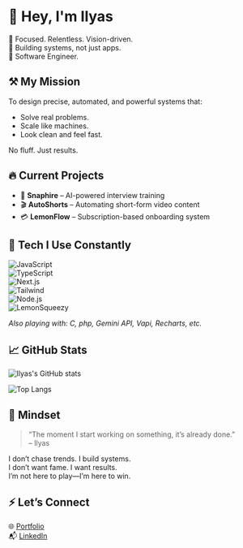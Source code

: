 # 👋 Hey, I'm Ilyas

🎯 Focused. Relentless. Vision-driven.  
🚀 Building systems, not just apps.  
🧠 Software Engineer. 

## ⚒️ My Mission

To design precise, automated, and powerful systems that:
- Solve real problems.
- Scale like machines.
- Look clean and feel fast.

No fluff. Just results.

## 🔥 Current Projects

- 🧠 **Snaphire** – AI-powered interview training  
- 🎬 **AutoShorts** – Automating short-form video content  
- 💳 **LemonFlow** – Subscription-based onboarding system  

## 🧰 Tech I Use Constantly

![JavaScript](https://img.shields.io/badge/JavaScript-F7DF1E?logo=javascript&logoColor=000)  
![TypeScript](https://img.shields.io/badge/TypeScript-3178C6?logo=typescript&logoColor=fff)  
![Next.js](https://img.shields.io/badge/Next.js-000?logo=next.js&logoColor=fff)  
![Tailwind](https://img.shields.io/badge/Tailwind-06B6D4?logo=tailwindcss&logoColor=fff)  
![Node.js](https://img.shields.io/badge/Node.js-339933?logo=node.js&logoColor=fff)  
![LemonSqueezy](https://img.shields.io/badge/LemonSqueezy-6B4EFF?logo=data:image/svg+xml;base64,...)

*Also playing with: C, php, Gemini API, Vapi, Recharts, etc.*

## 📈 GitHub Stats

![Ilyas's GitHub stats](https://github-readme-stats.vercel.app/api?username=ilyasmdn&show_icons=true&theme=radical)

![Top Langs](https://github-readme-stats.vercel.app/api/top-langs/?username=ilyasmdn&layout=compact&theme=radical)

## 🧠 Mindset

> “The moment I start working on something, it’s already done.”  
> – Ilyas

I don’t chase trends. I build systems.  
I don’t want fame. I want results.  
I’m not here to play—I’m here to win.

## ⚡ Let’s Connect

🌐 [Portfolio](https://ilyasmdn.github.io/portfolio/)  
📬 [LinkedIn](https://www.linkedin.com/in/ilyas-el-madni-1a741531a/)  

